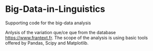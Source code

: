 # Big-Data-in-Linguistics
Supporting code for the big-data analysis

Anlysis of the variation que/ce que from the database https://www.frantext.fr. The scope of the analysis is using basic tools offered by Pandas, Scipy and Matplotlib.
